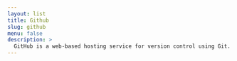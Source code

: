```yaml
---
layout: list
title: Github
slug: github
menu: false
description: >
  GitHub is a web-based hosting service for version control using Git. It is mostly used for computer code. It offers all of the distributed version control and source code management (SCM) functionality of Git as well as adding its own features.
---
```



